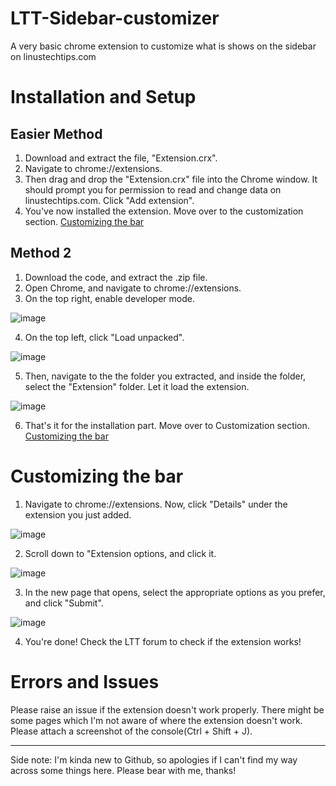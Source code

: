 # LTT-Sidebar-customizer

A very basic chrome extension to customize what is shows on the sidebar on linustechtips.com

# Installation and Setup
## Easier Method
1. Download and extract the file, "Extension.crx".
2. Navigate to chrome://extensions.
3. Then drag and drop the "Extension.crx" file into the Chrome window. It should prompt you for permission to read and change data on linustechtips.com. Click "Add extension".
4. You've now installed the extension. Move over to the customization section. [Customizing the bar](https://github.com/RockSolid1106/LTT-Sidebar-customizer/blob/main/README.md#customizing-the-bar)



## Method 2
1. Download the code, and extract the .zip file.
2. Open Chrome, and navigate to chrome://extensions.
3. On the top right, enable developer mode.

![image](https://user-images.githubusercontent.com/84492239/138812513-55392678-fa16-4104-8a7b-c9db8c5ec8bf.png)

4. On the top left, click "Load unpacked".

![image](https://user-images.githubusercontent.com/84492239/138812532-dcec8e73-5496-4008-9737-0e1018e01b74.png)

5. Then, navigate to the the folder you extracted, and inside the folder, select the "Extension" folder. Let it load the extension.

![image](https://user-images.githubusercontent.com/84492239/138812632-2890408f-e1d9-432b-938e-37378d7c567b.png)

6. That's it for the installation part. Move over to Customization section. [Customizing the bar](https://github.com/RockSolid1106/LTT-Sidebar-customizer/blob/main/README.md#customizing-the-bar)

# Customizing the bar
1. Navigate to chrome://extensions. Now, click "Details" under the extension you just added.

![image](https://user-images.githubusercontent.com/84492239/138812790-72d753bc-c6c4-4a73-868c-a7b3d76129a8.png)

2. Scroll down to "Extension options, and click it.

![image](https://user-images.githubusercontent.com/84492239/138812988-a73ff769-8206-4af1-acf9-77fe64c75499.png)

3. In the new page that opens, select the appropriate options as you prefer, and click "Submit".

![image](https://user-images.githubusercontent.com/84492239/138813719-0b790266-38b6-42cc-9a10-516046229a41.png)

4. You're done! Check the LTT forum to check if the extension works!


# Errors and Issues
Please raise an issue if the extension doesn't work properly. There might be some pages which I'm not aware of where the extension doesn't work. Please attach a screenshot of the console(Ctrl + Shift + J).


---------------------------------
Side note: I'm kinda new to Github, so apologies if I can't find my way across some things here. Please bear with me, thanks!

